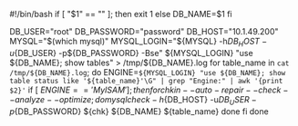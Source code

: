 #!/bin/bash
if [ "$1" == "" ]; then
        exit 1
        else
        DB_NAME=$1
fi

DB_USER="root"
DB_PASSWORD="password"
DB_HOST="10.1.49.200"
MYSQL="$(which mysql)"
MYSQL_LOGIN="${MYSQL} -h${DB_HOST} -u${DB_USER} -p${DB_PASSWORD} -Bse"
${MYSQL_LOGIN} "use ${DB_NAME}; show tables" > /tmp/${DB_NAME}.log
for table_name in `cat /tmp/${DB_NAME}.log`; do
ENGINE=`${MYSQL_LOGIN} "use ${DB_NAME}; show table status like '${table_name}'\G" | grep "Engine:" | awk '{print $2}'`
if [ ${ENGINE} == 'MyISAM' ];then
        for chk in --auto-repair --check --analyze --optimize; do
        mysqlcheck -h${DB_HOST} -u${DB_USER} -p${DB_PASSWORD} ${chk} ${DB_NAME} ${table_name}
        done
fi
done
